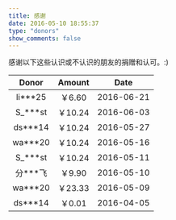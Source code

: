 ```yaml
---
title: 感谢
date: 2016-05-10 18:55:37
type: "donors"
show_comments: false
---
```


感谢以下这些认识或不认识的朋友的捐赠和认可。:)

| Donor | Amount | Date |
|:--------:|:--------:|:--------:|
| li\***25 | ￥6.60 | 2016-06-21 |
| S_\***st | ￥10.24 | 2016-06-03 |
| ds\***14 | ￥10.24 | 2016-05-27 |
| wa\***20 | ￥10.24 | 2016-05-16 |
| S_\***st | ￥10.24 | 2016-05-11 |
| 分\***飞 | ￥9.90 | 2016-05-10 |
| wa\***20 | ￥23.33 | 2016-05-09 |
| ds\***14 | ￥0.01 | 2016-04-05 |
